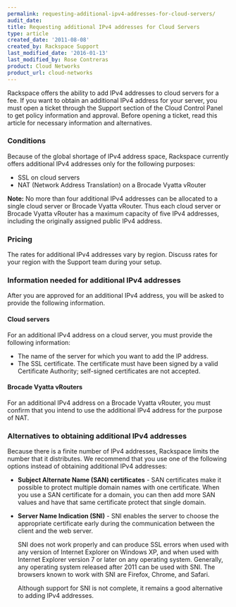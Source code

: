 ```yaml
---
permalink: requesting-additional-ipv4-addresses-for-cloud-servers/
audit_date:
title: Requesting additional IPv4 addresses for Cloud Servers
type: article
created_date: '2011-08-08'
created_by: Rackspace Support
last_modified_date: '2016-01-13'
last_modified_by: Rose Contreras
product: Cloud Networks
product_url: cloud-networks
---
```


Rackspace offers the ability to add IPv4 addresses to cloud servers for a fee. If you want to obtain an additional IPv4 address for your server, you must open a ticket through the Support section of the Cloud Control Panel to get policy information and approval. Before opening a ticket, read this article for necessary information and alternatives.

### Conditions

Because of the global shortage of IPv4 address space, Rackspace currently offers additional IPv4 addresses only for the following purposes:

- SSL on cloud servers
- NAT (Network Address Translation) on a Brocade Vyatta vRouter

**Note:** No more than four additional IPv4 addresses can be allocated to a single cloud server or Brocade Vyatta vRouter. Thus each cloud server or Brocade Vyatta vRouter has a maximum capacity of five IPv4 addresses, including the originally assigned public IPv4 address.

### Pricing

The rates for additional IPv4 addresses vary by region. Discuss rates for your region with the Support team during your setup.

### Information needed for additional IPv4 addresses

After you are approved for an additional IPv4 address, you will be asked to provide the following information.

#### Cloud servers

For an additional IPv4 address on a cloud server, you must provide the following information:

- The name of the server for which you want to add the IP address.
- The SSL certificate. The certificate must have been signed by a valid Certificate Authority; self-signed certificates are not accepted.

#### Brocade Vyatta vRouters

For an additional IPv4 address on a Brocade Vyatta vRouter, you must confirm that you intend to use the additional IPv4 address for the purpose of NAT.

### Alternatives to obtaining additional IPv4 addresses

Because there is a finite number of IPv4 addresses, Rackspace limits the number that it distributes. We recommend that you use one of the following options instead of obtaining additional IPv4 addresses:

- **Subject Alternate Name (SAN) certificates** - SAN certificates make it possible to protect multiple domain names with one certificate. When you use a SAN certificate for a domain, you can then add more SAN values and have that same certificate protect that single domain.

- **Server Name Indication (SNI)** - SNI enables the server to choose the appropriate certificate early during the communication between the client and the web server.

  SNI does not work properly and can produce SSL errors when used with any version of Internet Explorer on Windows XP, and when used with Internet Explorer version 7 or later on any operating system. Generally, any operating system released after 2011 can be used with SNI. The browsers known to work with SNI are Firefox, Chrome, and Safari.

  Although support for SNI is not complete, it remains a good alternative to adding IPv4 addresses.
